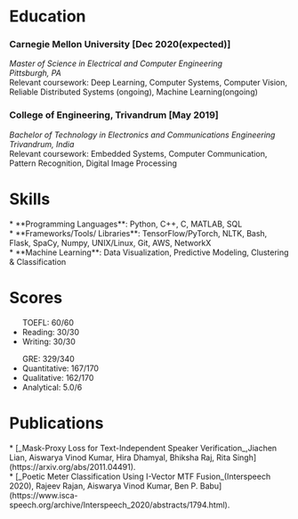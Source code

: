 <h1>Education</h1>

<h3>Carnegie Mellon University [Dec 2020(expected)]</h3>
<i>Master of Science in Electrical and Computer Engineering</i><br>
<i>Pittsburgh, PA</i><br>
Relevant coursework: Deep Learning, Computer Systems, Computer Vision, Reliable Distributed Systems (ongoing), Machine Learning(ongoing)

<h3>College of Engineering, Trivandrum [May 2019]</h3> 
<i>Bachelor of Technology in Electronics and Communications Engineering</i><br>
<i>Trivandrum, India</i><br>
Relevant coursework: Embedded Systems, Computer Communication, Pattern Recognition, Digital Image Processing

<h1>Skills</h1>
* **Programming Languages**: Python, C++, C, MATLAB, SQL<br>
* **Frameworks/Tools/ Libraries**: TensorFlow/PyTorch, NLTK, Bash, Flask, SpaCy, Numpy, UNIX/Linux, Git, AWS, NetworkX<br>
* **Machine Learning**: Data Visualization, Predictive Modeling, Clustering & Classification<br>

<h1>Scores</h1>
<ul> TOEFL: 60/60
  <li> Reading: 30/30 </li>
  <li> Writing: 30/30 </li>
  </ul>
<ul> GRE: 329/340 
  <li> Quantitative: 167/170 </li>
  <li> Qualitative: 162/170 </li>
  <li> Analytical: 5.0/6 </li>
  </ul>

<h1> Publications</h1>
* [_Mask-Proxy Loss for Text-Independent Speaker Verification_,Jiachen Lian, Aiswarya Vinod Kumar, Hira Dhamyal, Bhiksha Raj, Rita Singh](https://arxiv.org/abs/2011.04491).<br>
* [_Poetic Meter Classification Using I-Vector MTF Fusion_(Interspeech 2020), Rajeev Rajan, Aiswarya Vinod Kumar, Ben P. Babu](https://www.isca-speech.org/archive/Interspeech_2020/abstracts/1794.html).
